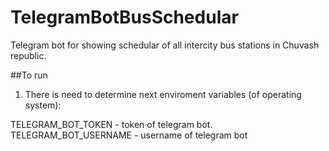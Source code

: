 # TelegramBotBusSchedular
Telegram bot for showing schedular of all intercity bus stations in Chuvash republic.

##To run

1) There is need to determine next enviroment variables (of operating system):

  TELEGRAM_BOT_TOKEN - token of telegram bot.
  TELEGRAM_BOT_USERNAME - username of telegram bot
